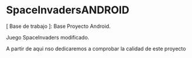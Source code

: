 # SpaceInvadersANDROID

[ Base de trabajo ]: Base Proyecto Android.

Juego SpaceInvaders modificado.

A partir de aqui nso dedicaremos a comprobar la calidad de este proyecto
